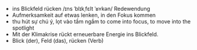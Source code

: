 - ins Blickfeld rücken	/ɪns ˈblɪkˌfɛlt ˈʁʏkən/	Redewendung	
- Aufmerksamkeit auf etwas lenken, in den Fokus kommen	
- thu hút sự chú ý, lọt vào tầm ngắm	to come into focus, to move into the spotlight	
- Mit der Klimakrise rückt erneuerbare Energie ins Blickfeld.	
- Blick (der), Feld (das), rücken (Verb)